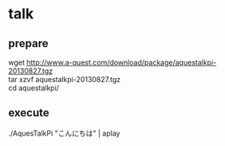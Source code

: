 # talk

## prepare
wget http://www.a-quest.com/download/package/aquestalkpi-20130827.tgz
<br>
tar xzvf aquestalkpi-20130827.tgz
<br>
cd aquestalkpi/

## execute 
./AquesTalkPi "こんにちは" | aplay

